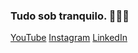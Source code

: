 ### Tudo sob tranquilo. 🙅🏼‍♀️

[YouTube](https://www.youtube.com/channel/UC7UXnCqiqsV4R9lCwKh-rwg)
[Instagram](https://www.instagram.com/rphlfc.dev)
[LinkedIn](http://www.linkedin.com/in/rphlfc)
